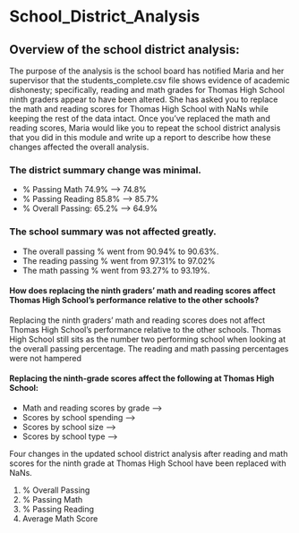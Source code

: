# School_District_Analysis

## Overview of the school district analysis: 
The purpose of the analysis is the school board has notified Maria and her supervisor that the students_complete.csv file shows evidence of academic dishonesty; specifically, reading and math grades for Thomas High School ninth graders appear to have been altered. She has asked you to replace the math and reading scores for Thomas High School with NaNs while keeping the rest of the data intact. Once you’ve replaced the math and reading scores, Maria would like you to repeat the school district analysis that you did in this module and write up a report to describe how these changes affected the overall analysis.

### The district summary change was minimal.  		 
* % Passing Math 74.9% --> 74.8%
* % Passing Reading 85.8% -->	85.7%
* % Overall Passing: 65.2% --> 64.9%


### The school summary was not affected greatly. 
* The overall passing % went from 90.94% to 90.63%.
* The reading passing % went from 97.31% to 97.02%
* The math passing % went from 93.27% to 93.19%.


#### How does replacing the ninth graders’ math and reading scores affect Thomas High School’s performance relative to the other schools?
Replacing the ninth graders’ math and reading scores does not affect Thomas High School’s performance relative to the other schools. Thomas High School still sits as the number two performing school when looking at the overall passing percentage. The reading and math passing percentages were not hampered 

#### Replacing the ninth-grade scores affect the following at Thomas High School:
* Math and reading scores by grade --> 
* Scores by school spending -->
* Scores by school size -->
* Scores by school type -->

Four changes in the updated school district analysis after reading and math scores for the ninth grade at Thomas High School have been replaced with NaNs.
1. % Overall Passing
2. % Passing Math
3. % Passing Reading
4. Average Math Score
